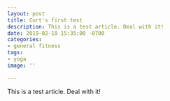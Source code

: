 ```yaml
---
layout: post
title: Curt's first test
description: This is a test article. Deal with it!
date: 2019-02-18 15:35:00 -0700
categories:
- general fitness
tags:
- yoga
image: ''

---
```

This is a test article. Deal with it!